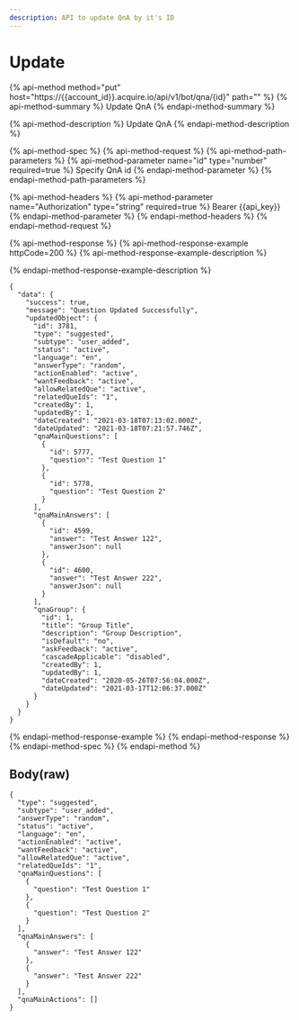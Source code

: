 ```yaml
---
description: API to update QnA by it's ID
---
```


# Update

{% api-method method="put" host="https://{{account\_id}}.acquire.io/api/v1/bot/qna/{id}" path="" %}
{% api-method-summary %}
Update QnA
{% endapi-method-summary %}

{% api-method-description %}
Update QnA
{% endapi-method-description %}

{% api-method-spec %}
{% api-method-request %}
{% api-method-path-parameters %}
{% api-method-parameter name="id" type="number" required=true %}
Specify QnA id
{% endapi-method-parameter %}
{% endapi-method-path-parameters %}

{% api-method-headers %}
{% api-method-parameter name="Authorization" type="string" required=true %}
Bearer {{api\_key}}
{% endapi-method-parameter %}
{% endapi-method-headers %}
{% endapi-method-request %}

{% api-method-response %}
{% api-method-response-example httpCode=200 %}
{% api-method-response-example-description %}

{% endapi-method-response-example-description %}

```
{
  "data": {
    "success": true,
    "message": "Question Updated Successfully",
    "updatedObject": {
      "id": 3781,
      "type": "suggested",
      "subtype": "user_added",
      "status": "active",
      "language": "en",
      "answerType": "random",
      "actionEnabled": "active",
      "wantFeedback": "active",
      "allowRelatedQue": "active",
      "relatedQueIds": "1",
      "createdBy": 1,
      "updatedBy": 1,
      "dateCreated": "2021-03-18T07:13:02.000Z",
      "dateUpdated": "2021-03-18T07:21:57.746Z",
      "qnaMainQuestions": [
        {
          "id": 5777,
          "question": "Test Question 1"
        },
        {
          "id": 5778,
          "question": "Test Question 2"
        }
      ],
      "qnaMainAnswers": [
        {
          "id": 4599,
          "answer": "Test Answer 122",
          "answerJson": null
        },
        {
          "id": 4600,
          "answer": "Test Answer 222",
          "answerJson": null
        }
      ],
      "qnaGroup": {
        "id": 1,
        "title": "Group Title",
        "description": "Group Description",
        "isDefault": "no",
        "askFeedback": "active",
        "cascadeApplicable": "disabled",
        "createdBy": 1,
        "updatedBy": 1,
        "dateCreated": "2020-05-26T07:56:04.000Z",
        "dateUpdated": "2021-03-17T12:06:37.000Z"
      }
    }
  }
}

```
{% endapi-method-response-example %}
{% endapi-method-response %}
{% endapi-method-spec %}
{% endapi-method %}

## Body\(raw\)

```text
{
  "type": "suggested",
  "subtype": "user_added",
  "answerType": "random",
  "status": "active",
  "language": "en",
  "actionEnabled": "active",
  "wantFeedback": "active",
  "allowRelatedQue": "active",
  "relatedQueIds": "1",
  "qnaMainQuestions": [
    {
      "question": "Test Question 1"
    },
    {
      "question": "Test Question 2"
    }
  ],
  "qnaMainAnswers": [
    {
      "answer": "Test Answer 122"
    },
    {
      "answer": "Test Answer 222"
    }
  ],
  "qnaMainActions": []
}

```

